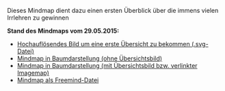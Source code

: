 <!--t Mindmap Übersicht Lehren & Irrlehren t-->
<!--d  d-->

Dieses Mindmap dient dazu einen ersten Überblick über die immens vielen Irrlehren zu gewinnen

**Stand des Mindmaps vom 29.05.2015:**

- [Hochauflösendes Bild um eine erste Übersicht zu bekommen (.svg-Datei)](files/mindmap/2015-05-29/wahrheitssuche_mit_hilfe_der_bibel.svg)
- [Mindmap in Baumdarstellung (ohne Übersichtsbild)](files/mindmap/2015-05-29/wahrheitssuche_mit_hilfe_der_bibel_javascript.html)  
- [Mindmap in Baumdarstellung (mit Übersichtsbild bzw. verlinkter Imagemap)](files/mindmap/2015-05-29/wahrheitssuche_mit_hilfe_der_bibel_mit_bild.html)
- [Mindmap als Freemind-Datei](files/mindmap/2015-05-29/wahrheitssuche_mit_hilfe_der_bibel.mm)
